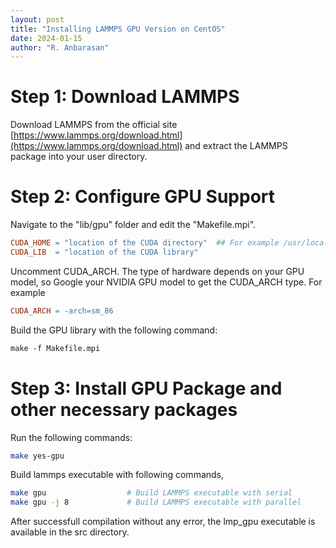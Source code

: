 ```yaml
---
layout: post
title: "Installing LAMMPS GPU Version on CentOS"
date: 2024-01-15
author: "R. Anbarasan"
---
```


# Step 1: Download LAMMPS

Download LAMMPS from the official site [https://www.lammps.org/download.html](https://www.lammps.org/download.html) and extract the LAMMPS package into your user directory.

# Step 2: Configure GPU Support

Navigate to the "lib/gpu" folder and edit the "Makefile.mpi".

```makefile
CUDA_HOME = "location of the CUDA directory"  ## For example /usr/local/cuda
CUDA_LIB  = "location of the CUDA library"
```

Uncomment CUDA_ARCH. The type of hardware depends on your GPU model, so Google your NVIDIA GPU model to get the CUDA_ARCH type.
For example
```makefile
CUDA_ARCH = -arch=sm_86
```
Build the GPU library with the following command:
```makefile
make -f Makefile.mpi
```
# Step 3: Install GPU Package and other necessary packages
Run the following commands:
```bash
make yes-gpu
```
Build lammps executable with following commands,
```bash
make gpu                  # Build LAMMPS executable with serial
make gpu -j 8             # Build LAMMPS executable with parallel
```
After successfull compilation without any error, the lmp_gpu executable is available in the src directory.
